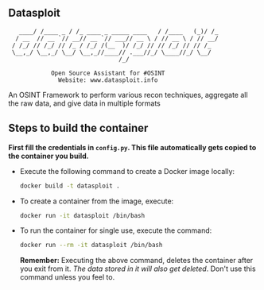 ## Datasploit

```
   ____/ /____ _ / /_ ____ _ _____ ____   / /____   (_)/ /_
  / __  // __ `// __// __ `// ___// __ \ / // __ \ / // __/
 / /_/ // /_/ // /_ / /_/ /(__  )/ /_/ // // /_/ // // /_  
 \__,_/ \__,_/ \__/ \__,_//____// .___//_/ \____//_/ \__/  
                               /_/                         
                                                           
            Open Source Assistant for #OSINT               
              Website: www.datasploit.info                 
```

An OSINT Framework to perform various recon techniques, aggregate all the raw data, and give data in multiple formats

## Steps to build the container

**First fill the credentials in `config.py`. This file automatically gets copied to the container you build.**

- Execute the following command to create a Docker image locally:
  ```bash
  docker build -t datasploit .
  ```

- To create a container from the image, execute:
  ```bash
  docker run -it datasploit /bin/bash
  ```

- To run the container for single use, execute the command:
  ```bash
  docker run --rm -it datasploit /bin/bash
  ```

  **Remember:** Executing the above command, deletes the container after you exit from it. *The data stored in it will also get deleted*. Don't use this command unless you feel to.

